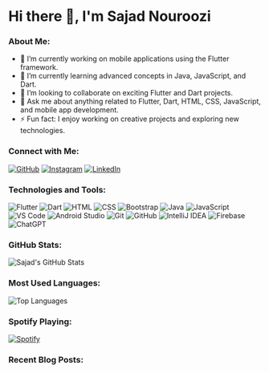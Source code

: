 # Hi there 👋, I'm Sajad Nouroozi

### About Me:
- 🔭 I’m currently working on mobile applications using the Flutter framework.
- 🌱 I’m currently learning advanced concepts in Java, JavaScript, and Dart.
- 👯 I’m looking to collaborate on exciting Flutter and Dart projects.
- 💬 Ask me about anything related to Flutter, Dart, HTML, CSS, JavaScript, and mobile app development.
- ⚡ Fun fact: I enjoy working on creative projects and exploring new technologies.

### Connect with Me:
[![GitHub](https://img.shields.io/badge/-GitHub-black?style=flat&logo=github)](https://github.com/sajadnowroozi2003)
[![Instagram](https://img.shields.io/badge/-Instagram-pink?style=flat&logo=instagram)](https://www.instagram.com/sajad.nowroozi/)
[![LinkedIn](https://img.shields.io/badge/-LinkedIn-blue?style=flat&logo=linkedin)](https://www.linkedin.com/in/sajjad-nowrozi-717620255/)

### Technologies and Tools:
![Flutter](https://img.shields.io/badge/-Flutter-blue?style=flat&logo=Flutter)
![Dart](https://img.shields.io/badge/-Dart-blue?style=flat&logo=Dart)
![HTML](https://img.shields.io/badge/-HTML-orange?style=flat&logo=html5)
![CSS](https://img.shields.io/badge/-CSS-blue?style=flat&logo=css3)
![Bootstrap](https://img.shields.io/badge/-Bootstrap-purple?style=flat&logo=bootstrap)
![Java](https://img.shields.io/badge/-Java-red?style=flat&logo=java)
![JavaScript](https://img.shields.io/badge/-JavaScript-yellow?style=flat&logo=javascript)
![VS Code](https://img.shields.io/badge/-VS%20Code-blue?style=flat&logo=Visual%20Studio%20Code)
![Android Studio](https://img.shields.io/badge/-Android%20Studio-green?style=flat&logo=android-studio)
![Git](https://img.shields.io/badge/-Git-black?style=flat&logo=Git)
![GitHub](https://img.shields.io/badge/-GitHub-black?style=flat&logo=github)
![IntelliJ IDEA](https://img.shields.io/badge/-IntelliJ%20IDEA-blue?style=flat&logo=intellij-idea)
![Firebase](https://img.shields.io/badge/-Firebase-yellow?style=flat&logo=firebase)
![ChatGPT](https://img.shields.io/badge/-ChatGPT-green?style=flat&logo=openai)

### GitHub Stats:
![Sajad's GitHub Stats](https://github-readme-stats.vercel.app/api?username=sajadnowroozi2003&show_icons=true&theme=radical)

### Most Used Languages:
![Top Languages](https://github-readme-stats.vercel.app/api/top-langs/?username=sajadnowroozi2003&layout=compact&theme=radical)

### Spotify Playing:
[![Spotify](https://novatorem.vercel.app/api/spotify)](https://open.spotify.com/user/your-username)

### Recent Blog Posts:
<!-- BLOG-POST-LIST:START -->
<!-- BLOG-POST-LIST:END -->
